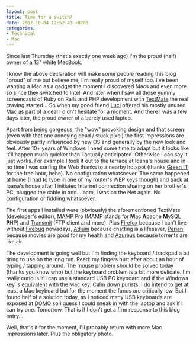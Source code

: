 ```yaml
---
layout: post
title: Time for a switch?
date: 2007-10-04 12:52:43 +0200
categories:
- Technical
- Mac
---
```

Since last Thursday (that's exactly one week ago) I'm the proud (half) owner of a 13" white MacBook.

I know the above declaration will make some people reading this blog "proud" of me but believe me, I'm really proud of myself too. I've been wanting a Mac as a gadget the moment I discovered Macs and even more so since they switched to Intel. And later when I saw all those yummy screencasts of Ruby on Rails and PHP development with <a href="http://macromates.com/">TextMate</a> the real craving started... So when my good friend <a href="http://www.lucianmarin.ro" title="Yeah, yeah, the graphic designer! :)">Luci</a> offered his mostly unused Mac as part of a deal I didn't hesitate for a moment. And there I was a few days later, the proud owner of a barely used laptop.

Apart from being gorgeous, the "wow" provoking design and that screen (even with that one annoying dead / stuck pixel) the first impressions are obviously partly influenced by new OS and generally by the new look and feel. After 10+ years of Windows I need some time to adapt but it looks like it'll happen much quicker than I actually anticipated. Otherwise I can say it just works. For example I took it out to the terrace at Ioana's house and in no time I was surfing the Web thanks to a nearby hotspot (thanks <a href="http://www.greenit.ro/">Green IT</a> for the free hour, hehe). No configuration whatsoever. The same happened at home (I had to type in one of my router's WEP keys though) and back at Ioana's house after I initiated Internet connection sharing on her brother's PC, plugged the cable in and... bam, I was on the Net again. No configuration or fiddling whatsoever.

The first apps I installed were (obviously) the aforementioned TextMate (developer's editor), <a href="http://www.mamp.info/en/mamp-pro/">MAMP Pro</a> (MAMP stands for <strong>M</strong>ac <strong>A</strong>pache <strong>M</strong>ySQL <strong>P</strong>HP) and <a href="http://www.panic.com/transmit/">Transmit</a> (FTP client and more). Plus <a href="http://www.getfirefox.com">Firefox</a> because I can't live without <a href="http://www.getfirebug.com">Firebug</a> nowadays, <a href="http://www.adiumx.com/">Adium</a> because chatting is a lifesaver, <a href="http://perian.org/">Perian</a> because movies are good for my health and <a href="http://azureus.sourceforge.net/">Azureus</a> because torrents are like air.

The development is going well but I'm finding the keyboard / trackpad a bit tiring to use on the long run. Read: my fingers hurt after about an hour of typing / tapping around. The mouse problem should be solved today (thanks you know who) but the keyboard problem is a bit more delicate. I'm really curious if I can use a standard USB PC keyboard and if the Windows key is equivalent with the Mac key. Calm down purists, I do intend to get at least a Mac keyboard but for the moment the funds are critically low. But I found half of a solution today, as I noticed many USB keyboards are exposed at <a href="http://www.domo.ro/">DOMO</a> so I guess I could sneak in with the laptop and ask if I can try one. Tomorrow. That is if I don't get a firm response to this blog entry...

Well, that's it for the moment, I'll probably return with more Mac impressions later. Plus the obligatory photo.

